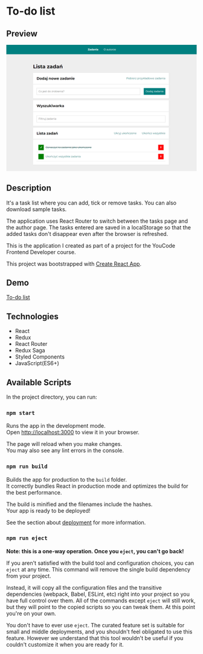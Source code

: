 # To-do list

## Preview

![To-do list](readmeImage.png)

## Description

It's a task list where you can add, tick or remove tasks. You can also download sample tasks.

The application uses React Router to switch between the tasks page and the author page. The tasks entered are saved in a localStorage so that the added tasks don't disappear even after the browser is refreshed.

This is the application I created as part of a project for the YouCode Frontend Developer course.

This project was bootstrapped with [Create React App](https://github.com/facebook/create-react-app).

## Demo

[To-do list](https://krystiangreblowski.github.io/to-do-list-react)

## Technologies

- React
- Redux
- React Router
- Redux Saga
- Styled Components
- JavaScript(ES6+)

## Available Scripts

In the project directory, you can run:

### `npm start`

Runs the app in the development mode.\
Open [http://localhost:3000](http://localhost:3000) to view it in your browser.

The page will reload when you make changes.\
You may also see any lint errors in the console.

### `npm run build`

Builds the app for production to the `build` folder.\
It correctly bundles React in production mode and optimizes the build for the best performance.

The build is minified and the filenames include the hashes.\
Your app is ready to be deployed!

See the section about [deployment](https://facebook.github.io/create-react-app/docs/deployment) for more information.

### `npm run eject`

**Note: this is a one-way operation. Once you `eject`, you can't go back!**

If you aren't satisfied with the build tool and configuration choices, you can `eject` at any time. This command will remove the single build dependency from your project.

Instead, it will copy all the configuration files and the transitive dependencies (webpack, Babel, ESLint, etc) right into your project so you have full control over them. All of the commands except `eject` will still work, but they will point to the copied scripts so you can tweak them. At this point you're on your own.

You don't have to ever use `eject`. The curated feature set is suitable for small and middle deployments, and you shouldn't feel obligated to use this feature. However we understand that this tool wouldn't be useful if you couldn't customize it when you are ready for it.
